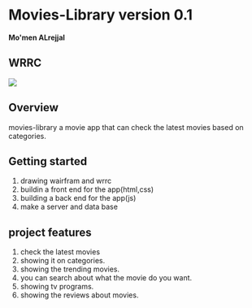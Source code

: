 # Movies-Library    version 0.1
**Mo'men ALrejjal**

## WRRC
<img src="./wrrcimg/WRRC1.jpg" />

## Overview
movies-library  a movie app that can check the latest movies based on categories.

## Getting started
1. drawing wairfram and wrrc
2. buildin a front end for the app(html,css)
3. building a back end for the app(js)
4. make a server and data base

## project features
1. check the latest movies 
2. showing it on categories.
3. showing the trending movies.
4. you can search about what the movie do you want.
5. showing tv programs.
6. showing the reviews about movies.


